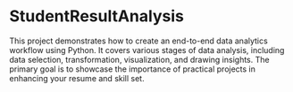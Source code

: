 # StudentResultAnalysis
This project demonstrates how to create an end-to-end data analytics workflow using Python. It covers various stages of data analysis, including data selection, transformation, visualization, and drawing insights. The primary goal is to showcase the importance of practical projects in enhancing your resume and skill set.
